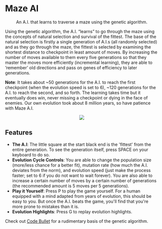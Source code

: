 # Maze AI

<p align="center">
An A.I. that learns to traverse a maze using the genetic algorithm.

Using the genetic algorithm, the A.I. “learns” to go through the maze using the concepts of natural selection and survival of the fittest. The base of the natural selection is firstly a single generation of A.I.s (all randomly selected) and as they go through the maze, the fittest is selected by examining the shortest distance to checkpoint in least amount of moves. By increasing the number of moves available to them every five generations so that they master the moves more efficiently (incremental learning), they are able to ‘remember’ old directions and pass on genes of efficiency to later generations.

**Note**: It takes about ~50 generations for the A.I. to reach the first checkpoint (when the evolution speed is set to 6), ~120 generations for the A.I. to reach the second, and so forth. The learning takes time but it eventually does win, never missing a checkpoint or dying in the face of enemies. Our own evolution took about 8 million years, so have patience with Maze A.I.

<p align="center">
<img src="https://i.imgur.com/zpuw4bf.png"/>
 </p>
</p>

## Features

- **The A.I**: The little square at the start black end is the 'fittest' from the entire generation. To see the generation itself, press SPACE on your keyboard to do so.
- **Evolution Cycle Controls**: You are able to change the population size (more/less chance for a better fit), mutation rate (how much the A.I. deviates from the norm), and evolution speed (just make the process faster; set to 6 if you do not want to wait forever). You are also able to increase a certain number of moves by a certain number of generations (the recommended amount is 5 moves per 5 generations).
- **Play it Yourself**: Press P to play the game yourself. For a human equipped with a mind adapted from years of evolution, this should be easy to you. But once the A.I. beats the game, you'll find that you're more prone to mistakes than it is.
- **Evolution Highlights**: Press G to replay evolution highlights.

Check out [Code Bullet](https://github.com/Code-Bullet) for a rudimentary basis of the genetic algorithm.
